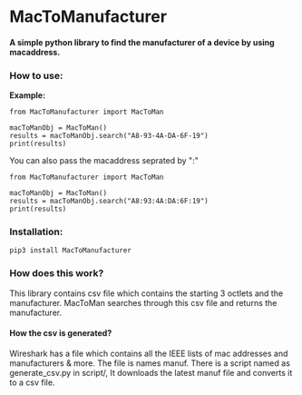 # MacToManufacturer

#### A simple python library to find the manufacturer of a device by using macaddress.

### How to use:
<b>Example:</b>
```
from MacToManufacturer import MacToMan

macToManObj = MacToMan()
results = macToManObj.search("A8-93-4A-DA-6F-19")
print(results)
```
You can also pass the macaddress seprated by ":"
```
from MacToManufacturer import MacToMan

macToManObj = MacToMan()
results = macToManObj.search("A8:93:4A:DA:6F:19")
print(results)
```

### Installation:
```
pip3 install MacToManufacturer
```
### How does this work?
This library contains csv file which contains the starting 3 octlets and the manufacturer.
MacToMan searches through this csv file and returns the manufacturer.
#### How the csv is generated?
Wireshark has a file which contains all the IEEE lists of mac addresses and manufacturers & more.
The file is names manuf.
There is a script named as generate_csv.py in script/, It downloads the latest manuf file and converts it to a csv file.
